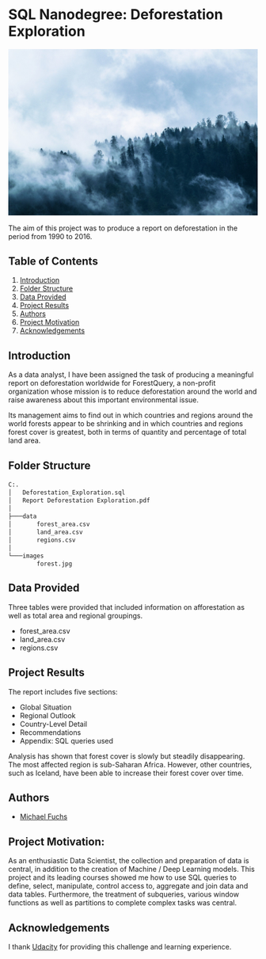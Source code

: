 
# SQL Nanodegree: Deforestation Exploration


![forest](images/forest.jpg)

The aim of this project was to produce a report on deforestation in the period from 1990 to 2016. 


## Table of Contents
1. [Introduction](#introduction)
2. [Folder Structure](#folder_structure)
3. [Data Provided](#data_provided)
4. [Project Results](#project_results)    
5. [Authors](#authors)
6. [Project Motivation](#motivation)
7. [Acknowledgements](#acknowledgement)




<a name="introduction"></a>

## Introduction

As a data analyst, I have been assigned the task of producing a meaningful report on deforestation worldwide for ForestQuery, a non-profit organization whose mission is to reduce deforestation around the world and raise awareness about this important environmental issue. 

Its management aims to find out in which countries and regions around the world forests appear to be shrinking and in which countries and regions forest cover is greatest, both in terms of quantity and percentage of total land area. 



<a name="folder_structure"></a>

## Folder Structure

```
C:.
│   Deforestation_Exploration.sql
│   Report Deforestation Exploration.pdf
│
├───data
│       forest_area.csv
│       land_area.csv
│       regions.csv
│
└───images
        forest.jpg
```


<a name="data_provided"></a>

## Data Provided

Three tables were provided that included information on afforestation as well as total area and regional groupings.

+ forest_area.csv
+ land_area.csv
+ regions.csv


<a name="project_results"></a>

## Project Results

The report includes five sections:

+ Global Situation
+ Regional Outlook
+ Country-Level Detail
+ Recommendations
+ Appendix: SQL queries used

Analysis has shown that forest cover is slowly but steadily disappearing.
The most affected region is sub-Saharan Africa. However, other countries, such as Iceland, have been able to increase their forest cover over time.


<a name="authors"></a>

## Authors

+ [Michael Fuchs](https://github.com/MFuchs1989)

<a name="motivation"></a>

## Project Motivation: 

As an enthusiastic Data Scientist, the collection and preparation of data is central, in addition to the creation of Machine / Deep Learning models. 
This project and its leading courses showed me how to use SQL queries to define, select, manipulate, control access to, aggregate and join data and data tables. 
Furthermore, the treatment of subqueries, various window functions as well as partitions to complete complex tasks was central. 

<a name="acknowledgement"></a>

## Acknowledgements

I thank [Udacity](https://www.udacity.com/) for providing this challenge and learning experience. 
